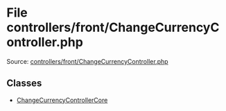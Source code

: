 File controllers/front/ChangeCurrencyController.php
=========

Source: [controllers/front/ChangeCurrencyController.php](https://github.com/PrestaShop/PrestaShop/blob/1.5.1.0/controllers/front/ChangeCurrencyController.php)


Classes
-------

* [ChangeCurrencyControllerCore](class.ChangeCurrencyControllerCore.md)

